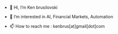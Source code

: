 - 👋 Hi, I’m Ken brusilovski
- 👀 I’m interested in AI, Financial Markets, Automation

- 📫 How to reach me : kenbrus[at]gmail[dot]com

<!---
kenbrus/kenbrus is a ✨ special ✨ repository because its `README.md` (this file) appears on your GitHub profile.
You can click the Preview link to take a look at your changes.
--->

